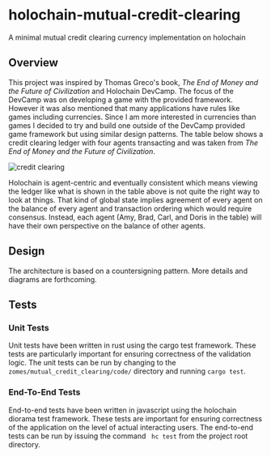# holochain-mutual-credit-clearing
A minimal mutual credit clearing currency implementation on holochain

## Overview
This project was inspired by Thomas Greco's book, *The End of Money and the Future of Civilization* and Holochain DevCamp. The focus of the DevCamp was on developing a game with the provided framework. However it was also mentioned that many applications have rules like games including currencies. Since I am more interested in currencies than games I decided to try and build one outside of the DevCamp provided game framework but using similar design patterns. The table below shows a credit clearing ledger with four agents transacting and was taken from *The End of Money and the Future of Civilization*. 

![credit clearing](https://i.imgur.com/52Beln5.jpg[/img)

Holochain is agent-centric and eventually consistent which means viewing the ledger like what is shown in the table above is not quite the right way to look at things. That kind of global state implies agreement of every agent on the balance of every agent and transaction ordering which would require consensus. Instead, each agent (Amy, Brad, Carl, and Doris in the table) will have their own perspective on the balance of other agents.

## Design
The architecture is based on a countersigning pattern. More details and diagrams are forthcoming.

## Tests

### Unit Tests
Unit tests have been written in rust using the cargo test framework. These tests are particularly important for ensuring correctness of the validation logic. The unit tests can be run by changing to the ```zomes/mutual_credit_clearing/code/``` directory and running ```cargo test```.

### End-To-End Tests
End-to-end tests have been written in javascript using the holochain diorama test framework. These tests are important for ensuring correctness of the application on the level of actual interacting users. The end-to-end tests can be run by issuing the command ```
hc test``` from the project root directory.
